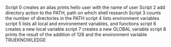 Script 0 creates an alias
 prints hello user with the name of user
Script 2 add directory action to the PATH, path on which shell research
Script 3 counts the number of directories in the PATH
script 4 lists environment variables
script 5 lists all local and environement variables, and functions
script 6 creates a new local variable
script 7 creates a new GLOBAL variable
script 8 prints the result of the addition of 128 and the environment variable TRUEKNOWLEDGE
